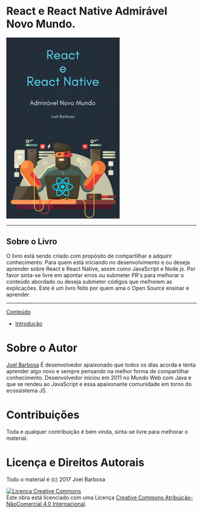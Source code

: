 # React e React Native Admirável Novo Mundo.

<img src="cover.png" width="300">

-----

Sobre o Livro
-------------

O livro está sendo criado com propósito de compartilhar e adquirir conhecimento. Para quem está iniciando no desenvolvimento e ou deseja aprender sobre React e React Native, assim como JavaScript e Node.js.
Por favor sinta-se livre em apontar erros ou submeter PR's para melhorar o conteúdo abordado ou deseja submeter códigos que melhorem as explicações. Este é um livro feito por quem ama o Open Source ensinar e aprender.


-----

[Conteúdo](toc.md)

* [Introdução](Introducao.md)


# Sobre o Autor

[Joel Barbosa](http://barbosajoel.com/)
É desenvolvedor apaixonado que todos os dias acorda e tenta aprender algo novo e sempre pensando na melhor forma de compartilhar conhecimento.
Desenvolvedor iniciou em 2011 no Mundo Web com Java e que  se rendeu ao JavaScript e essa apaixonante comunidade em torno do ecossistema JS.

# Contribuições

Toda e qualquer contribuição é bem vinda, sinta-se livre para melhorar o material.

# Licença e Direitos Autorais

Todo o material é (c) 2017 Joel Barbosa

<a rel="license" href="http://creativecommons.org/licenses/by-nc/4.0/"><img alt="Licença Creative Commons" style="border-width:0" src="https://i.creativecommons.org/l/by-nc/4.0/88x31.png" /></a><br />Este obra está licenciado com uma Licença <a rel="license" href="http://creativecommons.org/licenses/by-nc/4.0/">Creative Commons Atribuição-NãoComercial 4.0 Internacional</a>.